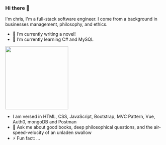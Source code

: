 ### Hi there 👋

<!--
**chris-hildebrandt/chris-hildebrandt** is a ✨ _special_ ✨ repository because its `README.md` (this file) appears on your GitHub profile. -->

I'm chris, I'm a full-stack software engineer. I come from a background in businesses management, philosophy, and ethics.

- 🔭 I’m currently writing a novel!
- 🌱 I’m currently learning C# and MySQL
<img src="https://user-images.githubusercontent.com/107886286/189499389-2d50e013-67a7-44fe-a931-657083a579ff.gif" height="200" width="auto"/>

  - I am versed in HTML, CSS, JavaScript, Bootstrap, MVC Pattern, Vue, Auth0, mongoDB and Postman
- 💬 Ask me about good books, deep philosophical questions, and the air-speed-velocity of an unladen swallow<!--and your mom!-->
- ⚡ Fun fact: ...

